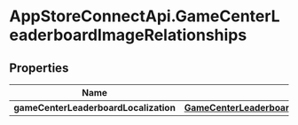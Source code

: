 # AppStoreConnectApi.GameCenterLeaderboardImageRelationships

## Properties

Name | Type | Description | Notes
------------ | ------------- | ------------- | -------------
**gameCenterLeaderboardLocalization** | [**GameCenterLeaderboardImageRelationshipsGameCenterLeaderboardLocalization**](GameCenterLeaderboardImageRelationshipsGameCenterLeaderboardLocalization.md) |  | [optional] 


